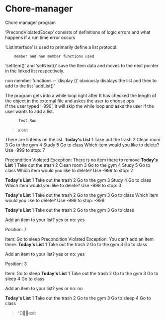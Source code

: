 # Chore-manager
Chore manager program

‘PrecondViolatedExcep’ consists of definitions of logic errors and what happens if a run time error occurs

 ‘ListInterface’ is  used to primarily define a list protocol. 
 
        member and non member functions used
 ‘setItem()’ and ‘setNext()’ save the Item data and moves to the next pointer  in the linked list respectively.

non member functions :- ‘display ()’ obviously displays the list and then to add to the list 'addList()'

The program gets into a while loop right after It has checked the length of the object in the external file and askes the user
to choose ops  
If the user typed ‘-999’, it will skip the while loop and asks the user if the user wants to add a list.

          Test Run

> a.out

There are 5 items on the list.
************Today's List************
1  Take out the trash
2  Clean room
3  Go to the gym
4  Study
5  Go to class
Which item would you like to delete? Use -999 to stop: 7

Precondition Violated Exception: There is no item there to remove 
************Today's List************
1  Take out the trash
2  Clean room
3  Go to the gym
4  Study
5  Go to class
Which item would you like to delete? Use -999 to stop: 2

************Today's List************
1  Take out the trash
2  Go to the gym
3  Study
4  Go to class
Which item would you like to delete? Use -999 to stop: 3

************Today's List************
1  Take out the trash
2  Go to the gym
3  Go to class
Which item would you like to delete? Use -999 to stop: -999

************Today's List************
1  Take out the trash
2  Go to the gym
3  Go to class

Add an item to your list? yes or no: yes

Position: 7

Item: Go to sleep
Precondition Violated Exception: You can't add an item there.
************Today's List************
1  Take out the trash
2  Go to the gym
3  Go to class

Add an item to your list? yes or no: yes

Position: 3

Item: Go to sleep
************Today's List************
1  Take out the trash
2  Go to the gym
3  Go to sleep
4  Go to class

Add an item to your list? yes or no: no

************Today's List************
1  Take out the trash
2  Go to the gym
3  Go to sleep
4  Go to class
> ^Dexit

